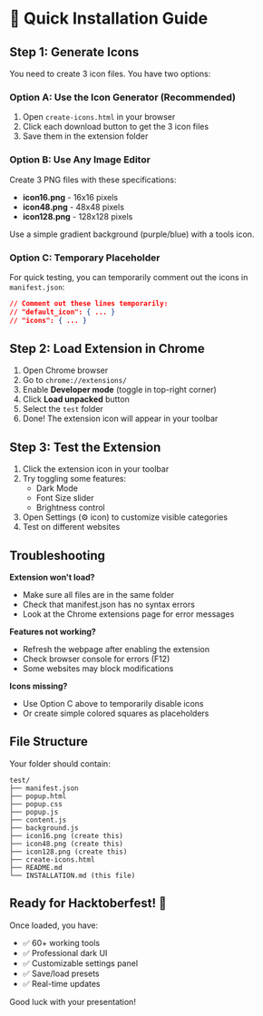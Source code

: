 # 🚀 Quick Installation Guide

## Step 1: Generate Icons

You need to create 3 icon files. You have two options:

### Option A: Use the Icon Generator (Recommended)
1. Open `create-icons.html` in your browser
2. Click each download button to get the 3 icon files
3. Save them in the extension folder

### Option B: Use Any Image Editor
Create 3 PNG files with these specifications:
- **icon16.png** - 16x16 pixels
- **icon48.png** - 48x48 pixels  
- **icon128.png** - 128x128 pixels

Use a simple gradient background (purple/blue) with a tools icon.

### Option C: Temporary Placeholder
For quick testing, you can temporarily comment out the icons in `manifest.json`:
```json
// Comment out these lines temporarily:
// "default_icon": { ... }
// "icons": { ... }
```

## Step 2: Load Extension in Chrome

1. Open Chrome browser
2. Go to `chrome://extensions/`
3. Enable **Developer mode** (toggle in top-right corner)
4. Click **Load unpacked** button
5. Select the `test` folder
6. Done! The extension icon will appear in your toolbar

## Step 3: Test the Extension

1. Click the extension icon in your toolbar
2. Try toggling some features:
   - Dark Mode
   - Font Size slider
   - Brightness control
3. Open Settings (⚙️ icon) to customize visible categories
4. Test on different websites

## Troubleshooting

**Extension won't load?**
- Make sure all files are in the same folder
- Check that manifest.json has no syntax errors
- Look at the Chrome extensions page for error messages

**Features not working?**
- Refresh the webpage after enabling the extension
- Check browser console for errors (F12)
- Some websites may block modifications

**Icons missing?**
- Use Option C above to temporarily disable icons
- Or create simple colored squares as placeholders

## File Structure

Your folder should contain:
```
test/
├── manifest.json
├── popup.html
├── popup.css
├── popup.js
├── content.js
├── background.js
├── icon16.png (create this)
├── icon48.png (create this)
├── icon128.png (create this)
├── create-icons.html
├── README.md
└── INSTALLATION.md (this file)
```

## Ready for Hacktoberfest! 🎉

Once loaded, you have:
- ✅ 60+ working tools
- ✅ Professional dark UI
- ✅ Customizable settings panel
- ✅ Save/load presets
- ✅ Real-time updates

Good luck with your presentation!
